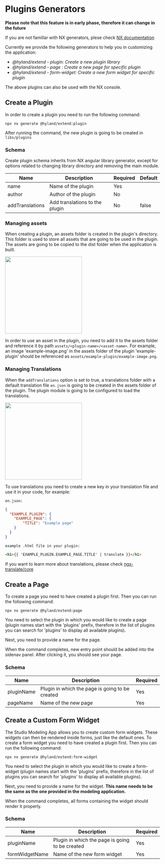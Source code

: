 # Plugins Generators

**Please note that this feature is in early phase, therefore it can change in the future**

If you are not famillar with NX generators, plese check [NX documentation](https://nx.dev/core-features/plugin-features/use-code-generators)

Currently we provide the following generators to help you in customizing the application:

- *@hyland/extend - plugin: Create a new plugin library*
- *@hyland/extend - page : Create a new page for specific plugin*
- *@hyland/extend - form-widget: Create a new form widget for specific plugin*

The above plugins can also be used with the NX console.

## Create a Plugin

In order to create a plugin you need to run the following command:

```npx nx generate @hyland/extend:plugin```

After running the command, the new plugin is going to be created in `libs/plugins`

### Schema

Create plugin schema inherits from NX angular library generator, except for options related to changing library directory and removing the main module.

| Name | Description | Required | Default |
| --- | ----------- | ----------| ------- |
| name | Name of the plugin | Yes | |
| author | Author of the plugin | No | |
| addTranslations | Add translations to the plugin | No | false |

### Managing assets

When creating a plugin, an assets folder is created in the plugin's directory. This folder is used to store all assets that are going to be used in the plugin. The assets are going to be copied to the dist folder when the application is built.

<img src="./assets/plugin-structure-without-translations.png" height="250" />

In order to use an asset in the plugin, you need to add it to the assets folder and reference it by path `assets/<plugin-name>/<asset-name>`. For example, an image 'example-image.png' in the assets folder of the plugin 'example-plugin' should be referenced as `assets/example-plugin/example-image.png`.

### Managing Translations

When the `addTranslations` option is set to true, a translations folder with a default translation file `en.json` is going to be created in the assets folder of the plugin. The plugin module is going to be configured to load the translations.

<img src="./assets/plugin-structure-with-translations.png" height="250" />

To use translations you need to create a new key in your translation file and use it in your code, for example:

`en.json:`
```json
{
  "EXAMPLE_PLUGIN": {
    "EXAMPLE_PAGE": {
        "TITLE": "Example page"
    }
  }
}
```

`example .html file in your plugin:`
```html
<h1>{{ 'EXAMPLE_PLUGIN.EXAMPLE_PAGE.TITLE' | translate }}</h1>
```

If you want to learn more about translations, please check [ngx-translate/core](https://github.com/ngx-translate/core/blob/master/README.md)

## Create a Page

To create a page you need to have created a plugin first. Then you can run the following command:

```npx nx generate @hyland/extend:page```

You need to select the plugin in which you would like to create a page (plugin names start with the 'plugins' prefix, therefore in the list of plugins you can search for 'plugins' to display all available plugins).

Next, you need to provide a name for the page.

When the command completes, new entry point should be added into the sidenav panel. After clicking it, you should see your page.

### Schema

| Name | Description | Required |
| --- | ----------- | ----------|
| pluginName | Plugin in which the page is going to be created | Yes |
| pageName | Name of the new page | Yes |

## Create a Custom Form Widget
The Studio Modeling App allows you to create custom form widgets. These widgets can then be rendered inside forms, just like the default ones.
To create a form widget you need to have created a plugin first. Then you can run the following command:

```npx nx generate @hyland/extend:form-widget```

You need to select the plugin in which you would like to create a form-widget (plugin names start with the 'plugins' prefix, therefore in the list of plugins you can search for 'plugins' to display all available plugins).

Next, you need to provide a name for the widget. **This name needs to be the same as the one provided in the modeling application.**

When the command completes, all forms containing the widget should render it properly.

### Schema

| Name | Description | Required |
| --- | ----------- | ----------|
| pluginName | Plugin in which the page is going to be created | Yes |
| formWidgetName | Name of the new form widget | Yes |

